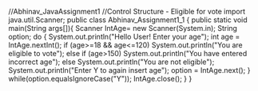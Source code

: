 //Abhinav_JavaAssignment1
//Control Structure - Eligible for vote
import java.util.Scanner;
public class Abhinav_Assignment1_1 {
	public static void main(String args[]){
	Scanner IntAge= new Scanner(System.in);
	String option;
	do
	{
		System.out.println("Hello User! Enter your age");
		int age = IntAge.nextInt();
	if (age>=18 && age<=120)
		System.out.println("You are eligible to vote");
	else if (age>150)
		System.out.println("You have entered incorrect age");
	else
		System.out.println("You are not eligible");
	System.out.println("Enter Y to again insert age");
	option = IntAge.next();
	}
	while(option.equalsIgnoreCase("Y"));
	IntAge.close();
	}
}

